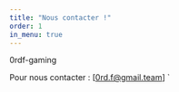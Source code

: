 ```yaml
---
title: "Nous contacter !"
order: 1
in_menu: true
---
```

0rdf-gaming

Pour nous contacter : [0rd.f@gmail.team]
` 